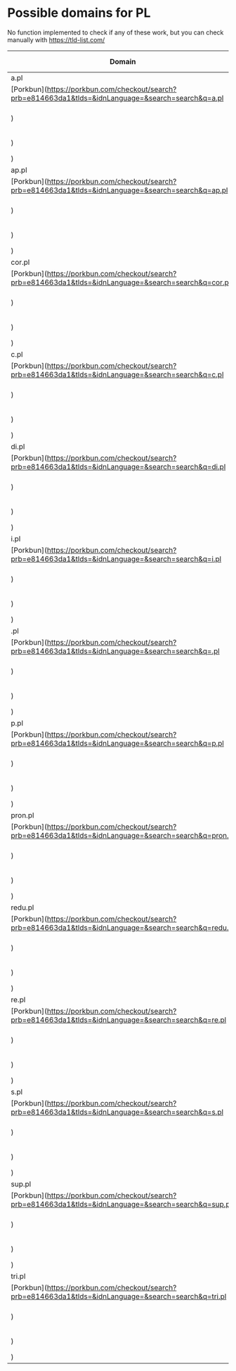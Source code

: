 # Possible domains for PL

No function implemented to check if any of these work, but you can check manually with https://tld-list.com/

| Domain | Porkbun | NameCheap | Google Domains |
|---|---|---|---|
| a.pl | [Porkbun](https://porkbun.com/checkout/search?prb=e814663da1&tlds=&idnLanguage=&search=search&q=a.pl) | [Namecheap](https://www.namecheap.com/domains/registration/results/?domain=a.pl) | [Google](https://domains.google.com/registrar/search?searchTerm=a.pl) |
| ap.pl | [Porkbun](https://porkbun.com/checkout/search?prb=e814663da1&tlds=&idnLanguage=&search=search&q=ap.pl) | [Namecheap](https://www.namecheap.com/domains/registration/results/?domain=ap.pl) | [Google](https://domains.google.com/registrar/search?searchTerm=ap.pl) |
| cor.pl | [Porkbun](https://porkbun.com/checkout/search?prb=e814663da1&tlds=&idnLanguage=&search=search&q=cor.pl) | [Namecheap](https://www.namecheap.com/domains/registration/results/?domain=cor.pl) | [Google](https://domains.google.com/registrar/search?searchTerm=cor.pl) |
| c.pl | [Porkbun](https://porkbun.com/checkout/search?prb=e814663da1&tlds=&idnLanguage=&search=search&q=c.pl) | [Namecheap](https://www.namecheap.com/domains/registration/results/?domain=c.pl) | [Google](https://domains.google.com/registrar/search?searchTerm=c.pl) |
| di.pl | [Porkbun](https://porkbun.com/checkout/search?prb=e814663da1&tlds=&idnLanguage=&search=search&q=di.pl) | [Namecheap](https://www.namecheap.com/domains/registration/results/?domain=di.pl) | [Google](https://domains.google.com/registrar/search?searchTerm=di.pl) |
| i.pl | [Porkbun](https://porkbun.com/checkout/search?prb=e814663da1&tlds=&idnLanguage=&search=search&q=i.pl) | [Namecheap](https://www.namecheap.com/domains/registration/results/?domain=i.pl) | [Google](https://domains.google.com/registrar/search?searchTerm=i.pl) |
| .pl | [Porkbun](https://porkbun.com/checkout/search?prb=e814663da1&tlds=&idnLanguage=&search=search&q=.pl) | [Namecheap](https://www.namecheap.com/domains/registration/results/?domain=.pl) | [Google](https://domains.google.com/registrar/search?searchTerm=.pl) |
| p.pl | [Porkbun](https://porkbun.com/checkout/search?prb=e814663da1&tlds=&idnLanguage=&search=search&q=p.pl) | [Namecheap](https://www.namecheap.com/domains/registration/results/?domain=p.pl) | [Google](https://domains.google.com/registrar/search?searchTerm=p.pl) |
| pron.pl | [Porkbun](https://porkbun.com/checkout/search?prb=e814663da1&tlds=&idnLanguage=&search=search&q=pron.pl) | [Namecheap](https://www.namecheap.com/domains/registration/results/?domain=pron.pl) | [Google](https://domains.google.com/registrar/search?searchTerm=pron.pl) |
| redu.pl | [Porkbun](https://porkbun.com/checkout/search?prb=e814663da1&tlds=&idnLanguage=&search=search&q=redu.pl) | [Namecheap](https://www.namecheap.com/domains/registration/results/?domain=redu.pl) | [Google](https://domains.google.com/registrar/search?searchTerm=redu.pl) |
| re.pl | [Porkbun](https://porkbun.com/checkout/search?prb=e814663da1&tlds=&idnLanguage=&search=search&q=re.pl) | [Namecheap](https://www.namecheap.com/domains/registration/results/?domain=re.pl) | [Google](https://domains.google.com/registrar/search?searchTerm=re.pl) |
| s.pl | [Porkbun](https://porkbun.com/checkout/search?prb=e814663da1&tlds=&idnLanguage=&search=search&q=s.pl) | [Namecheap](https://www.namecheap.com/domains/registration/results/?domain=s.pl) | [Google](https://domains.google.com/registrar/search?searchTerm=s.pl) |
| sup.pl | [Porkbun](https://porkbun.com/checkout/search?prb=e814663da1&tlds=&idnLanguage=&search=search&q=sup.pl) | [Namecheap](https://www.namecheap.com/domains/registration/results/?domain=sup.pl) | [Google](https://domains.google.com/registrar/search?searchTerm=sup.pl) |
| tri.pl | [Porkbun](https://porkbun.com/checkout/search?prb=e814663da1&tlds=&idnLanguage=&search=search&q=tri.pl) | [Namecheap](https://www.namecheap.com/domains/registration/results/?domain=tri.pl) | [Google](https://domains.google.com/registrar/search?searchTerm=tri.pl) |
